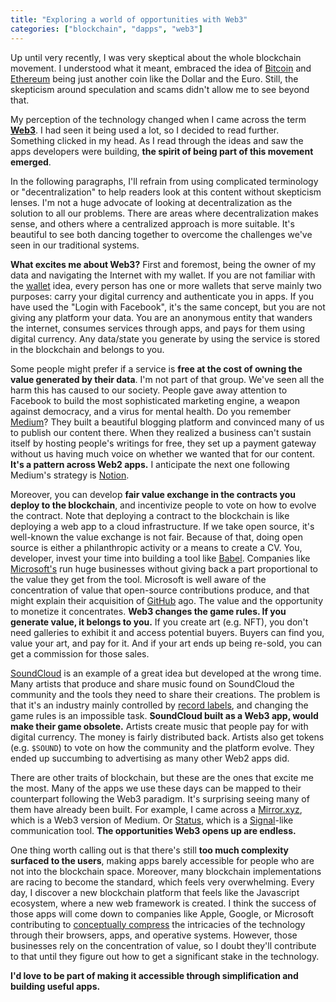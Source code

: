 ```yaml
---
title: "Exploring a world of opportunities with Web3"
categories: ["blockchain", "dapps", "web3"]
---
```


Up until very recently,
I was very skeptical about the whole blockchain movement.
I understood what it meant,
embraced the idea of [Bitcoin](https://bitcoin.org/en/)  and [Ethereum](https://ethereum.org/en/) being just another coin like the Dollar and the Euro.
Still, the skepticism around speculation and scams didn't allow me to see beyond that.

My perception of the technology changed when I came across the term [**Web3**](https://web3.foundation/).
I had seen it being used a lot, 
so I decided to read further.
Something clicked in my head.
As I read through the ideas and saw the apps developers were building, 
**the spirit of being part of this movement emerged**.

In the following paragraphs, 
I'll refrain from using complicated terminology or "decentralization" to help readers look at this content without skepticism lenses.
I'm not a huge advocate of looking at decentralization as the solution to all our problems.
There are areas where decentralization makes sense, 
and others where a centralized approach is more suitable.
It's beautiful to see both dancing together to overcome the challenges we've seen in our traditional systems.


**What excites me about Web3?**
First and foremost,
being the owner of my data and navigating the Internet with my wallet.
If you are not familiar with the [wallet](https://en.wikipedia.org/wiki/Cryptocurrency_wallet) idea,
every person has one or more wallets that serve mainly two purposes: 
carry your digital currency and authenticate you in apps.
If you have used the "Login with Facebook",
it's the same concept, but you are not giving any platform your data.
You are an anonymous entity that wanders the internet,
consumes services through apps,
and pays for them using digital currency.
Any data/state you generate by using the service is stored in the blockchain and belongs to you.

Some people might prefer if a service is **free at the cost of owning the value generated by their data**.
I'm not part of that group.
We've seen all the harm this has caused to our society.
People gave away attention to Facebook to build the most sophisticated marketing engine, 
a weapon against democracy,
and a virus for mental health.
Do you remember [Medium](https://medium.com)?
They built a beautiful blogging platform and convinced many of us to publish our content there.
When they realized a business can't sustain itself by hosting people's writings for free,
they set up a payment gateway without us having much voice on whether we wanted that for our content.
**It's a pattern across Web2 apps.**
I anticipate the next one following Medium's strategy is [Notion](https://www.notion.so/).

Moreover,
you can develop **fair value exchange in the contracts you deploy to the blockchain**,
and incentivize people to vote on how to evolve the contract.
Note that deploying a contract to the blockchain is like deploying a web app to a cloud infrastructure.
If we take open source,
it's well-known the value exchange is not fair.
Because of that,
doing open source is either a philanthropic activity or a means to create a CV.
You, 
developer, 
invest your time into building a tool like [Babel](https://babeljs.io/).
Companies like [Microsoft's](https://microsoft.com) run huge businesses without giving back a part proportional to the value they get from the tool.
Microsoft is well aware of the concentration of value that open-source contributions produce,
and that might explain their acquisition of [GitHub](https://github.com) ago.
The value and the opportunity to monetize it concentrates.
**Web3 changes the game rules. If you generate value, it belongs to you.**
If you create art (e.g. NFT),
you don't need galleries to exhibit it and access potential buyers.
Buyers can find you, value your art, and pay for it.
And if your art ends up being re-sold,
you can get a commission for those sales.

[SoundCloud](https://soundcloud.com) is an example of a great idea but developed at the wrong time.
Many artists that produce and share music found on SoundCloud the community and the tools they need to share their creations.
The problem is that it's an industry mainly controlled by [record labels](https://en.wikipedia.org/wiki/Record_label),
and changing the game rules is an impossible task.
**SoundCloud built as a Web3 app, would make their game obsolete.**
Artists create music that people pay for with digital currency.
The money is fairly distributed back.
Artists also get tokens (e.g. `$SOUND`) to vote on how the community and the platform evolve.
They ended up succumbing to advertising as many other Web2 apps did.

There are other traits of blockchain,
but these are the ones that excite me the most.
Many of the apps we use these days can be mapped to their counterpart following the Web3 paradigm.
It's surprising seeing many of them have already been built.
For example,
I came across a [Mirror.xyz](https://mirror.xyz/), 
which is a Web3 version of Medium.
Or [Status](https://status.im/),
which is a [Signal](https://signal.org/en/)-like communication tool. 
**The opportunities Web3 opens up are endless.**

One thing worth calling out is that there's still **too much complexity surfaced to the users**, 
making apps barely accessible for people who are not into the blockchain space.
Moreover, many blockchain implementations are racing to become the standard, which feels very overwhelming. 
Every day, I discover a new blockchain platform that feels like the Javascript ecosystem, where a new web framework is created.
I think the success of those apps will come down to companies like Apple, Google, or Microsoft contributing to [conceptually compress](https://m.signalvnoise.com/conceptual-compression-means-beginners-dont-need-to-know-sql-hallelujah/) the intricacies of the technology through their browsers, apps, and operative systems.
However,
those businesses rely on the concentration of value,
so I doubt they'll contribute to that until they figure out how to get a significant stake in the technology.

**I'd love to be part of making it accessible through simplification and building useful apps.**


